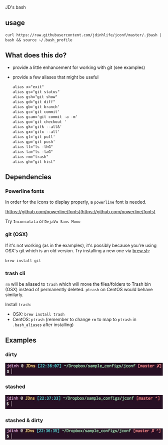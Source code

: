 JD's bash

## usage

```
curl https://raw.githubusercontent.com/jdinhlife/jconf/master/.jbash | bash && source ~/.bash_profile
```

## What does this do?

 * provide a little enhancement for working with git (see examples)

 * provide a few aliases that might be useful

   ```
   alias x="exit"
   alias gs="git status"
   alias gsh="git show"
   alias gd="git diff"
   alias gb='git branch'
   alias gc='git commit'
   alias gcam='git commit -a -m'
   alias go='git checkout '
   alias gk='gitk --all&'
   alias gx='gitx --all'
   alias gl='git pull'
   alias gp='git push'
   alias ll="ls -lhG"
   alias la="ls -laG"
   alias rm="trash"
   alias gh="git hist"
   ```

## Dependencies
### Powerline fonts
In order for the icons to display properly, a `powerline` font is needed.

[https://github.com/powerline/fonts](https://github.com/powerline/fonts)

Try `Inconsolata` or `DejaVu Sans Mono`

### git (OSX)
If it's not working (as in the examples), it's possibly because you're using OSX's git which is an old version. Try installing a new one via [brew.sh](http://brew.sh/):

`brew install git`

### trash cli
`rm` will be aliased to `trash` which will move the files/folders to Trash bin (OSX) instead of permanently deleted. `ptrash` on CentOS would behave similarly.

Install `trash`:

 * OSX: `brew install trash`
 * CentOS: `ptrash` (remember to change `rm` to map to `ptrash` in `.bash_aliases` after installing)

## Examples
### dirty
![dirty](images/dirty.jpg)

### stashed
![stashed](images/stashed.jpg)

### stashed & dirty
![stasheddirty](images/stasheddirty.jpg)
